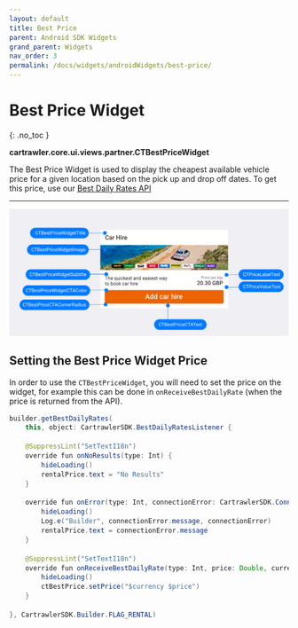 ```yaml
---
layout: default
title: Best Price
parent: Android SDK Widgets
grand_parent: Widgets
nav_order: 3
permalink: /docs/widgets/androidWidgets/best-price/
---
```


# Best Price Widget
{: .no_toc }

<b>cartrawler.core.ui.views.partner.CTBestPriceWidget</b>

The Best Price Widget is used to display the cheapest available vehicle price for a given location based on the pick up and drop off dates. To get this price, use our <a href="/docs/api/android/best-daily-rates#best-daily-rates">Best Daily Rates API</a>

---

![](/uploads/Pricing_Loaded_Generic_style.png)

## Setting the Best Price Widget Price

In order to use the `CTBestPriceWidget`, you will need to set the price on the widget, 
for example this can be done in `onReceiveBestDailyRate` (when the price is returned from the API).

```java
builder.getBestDailyRates(
    this, object: CartrawlerSDK.BestDailyRatesListener {

    @SuppressLint("SetTextI18n")
    override fun onNoResults(type: Int) {
        hideLoading()
        rentalPrice.text = "No Results"
    }

    override fun onError(type: Int, connectionError: CartrawlerSDK.ConnectionError) {
        hideLoading()
        Log.e("Builder", connectionError.message, connectionError)
        rentalPrice.text = connectionError.message
    }

    @SuppressLint("SetTextI18n")
    override fun onReceiveBestDailyRate(type: Int, price: Double, currency: String) {
        hideLoading()
        ctBestPrice.setPrice("$currency $price")
    }

}, CartrawlerSDK.Builder.FLAG_RENTAL)
```
